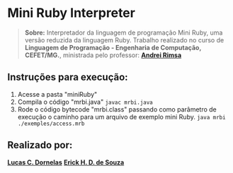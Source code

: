 # **Mini Ruby Interpreter**

> **Sobre:** Interpretador da linguagem de programação Mini Ruby, uma versão reduzida da linguagem Ruby.  Trabalho realizado no curso de **Linguagem de Programação - Engenharia de Computação, CEFET/MG.**, ministrada pelo professor: [**Andrei Rimsa**](https://github.com/rimsa) 

## Instruções para execução:

 1. Acesse a pasta "miniRuby" 
 2. Compila o código "mrbi.java"
 `javac mrbi.java `
 3. Rode o código bytecode "mrbi.class" passando como parâmetro de execução o caminho para um arquivo de exemplo mini Ruby.
 `java mrbi ./exemples/access.mrb`
    

## Realizado por:

[**Lucas C. Dornelas**](https://github.com/lucascdornelas)
[**Erick H. D. de Souza**](https://github.com/ErickHDdS)